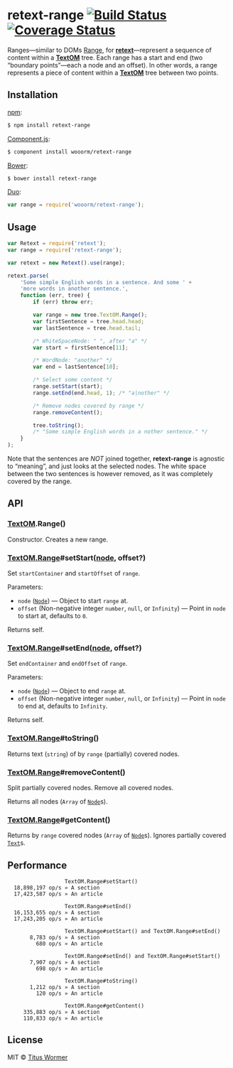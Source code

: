 # retext-range [![Build Status](https://img.shields.io/travis/wooorm/retext-range.svg?style=flat)](https://travis-ci.org/wooorm/retext-range) [![Coverage Status](https://img.shields.io/coveralls/wooorm/retext-range.svg?style=flat)](https://coveralls.io/r/wooorm/retext-range?branch=master)

Ranges—similar to DOMs [Range](http://dom.spec.whatwg.org/#introduction-to-dom-ranges), for [**retext**](https://github.com/wooorm/retext)—represent a sequence of content within a [**TextOM**](https://github.com/wooorm/textom) tree. Each range has a start and end (two “boundary points”—each a node and an offset). In other words, a range represents a piece of content within a [**TextOM**](https://github.com/wooorm/textom) tree between two points.

## Installation

[npm](https://docs.npmjs.com/cli/install):

```bash
$ npm install retext-range
```

[Component.js](https://github.com/componentjs/component):

```bash
$ component install wooorm/retext-range
```

[Bower](http://bower.io/#install-packages):

```bash
$ bower install retext-range
```

[Duo](http://duojs.org/#getting-started):

```javascript
var range = require('wooorm/retext-range');
```

## Usage

```javascript
var Retext = require('retext');
var range = require('retext-range');

var retext = new Retext().use(range);

retext.parse(
    'Some simple English words in a sentence. And some ' +
    'more words in another sentence.',
    function (err, tree) {
        if (err) throw err;

        var range = new tree.TextOM.Range();
        var firstSentence = tree.head.head;
        var lastSentence = tree.head.tail;

        /* WhiteSpaceNode: " ", after "a" */
        var start = firstSentence[11];

        /* WordNode: "another" */
        var end = lastSentence[10];

        /* Select some content */
        range.setStart(start);
        range.setEnd(end.head, 1); /* "a|nother" */

        /* Remove nodes covered by range */
        range.removeContent();

        tree.toString();
        /* "Some simple English words in a nother sentence." */
    }
);
```

Note that the sentences are _NOT_ joined together, **retext-range** is agnostic to “meaning”, and just looks at the selected nodes.
The white space between the two sentences is however removed, as it was completely covered by the range.

## API

### [TextOM](https://github.com/wooorm/textom).Range()

Constructor. Creates a new range.

### [TextOM.Range](#textomrange)#setStart([node](https://github.com/wooorm/textom#textomnode-nlcstnode), offset?)

Set `startContainer` and `startOffset` of `range`.

Parameters:

- `node` ([`Node`](https://github.com/wooorm/textom#textomnode-nlcstnode)) — Object to start `range` at.
- `offset` (Non-negative integer `number`, `null`, or `Infinity`) — Point in `node` to start at, defaults to `0`.

Returns self.

### [TextOM.Range](#textomrange)#setEnd([node](https://github.com/wooorm/textom#textomnode-nlcstnode), offset?)

Set `endContainer` and `endOffset` of `range`.

Parameters:

- `node` ([`Node`](https://github.com/wooorm/textom#textomnode-nlcstnode)) — Object to end `range` at.
- `offset` (Non-negative integer `number`, `null`, or `Infinity`) — Point in `node` to end at, defaults to `Infinity`.

Returns self.

### [TextOM.Range](#textomrange)#toString()

Returns text (`string`) of by `range` (partially) covered nodes.

### [TextOM.Range](#textomrange)#removeContent()

Split partially covered nodes. Remove all covered nodes.

Returns all nodes (`Array` of [`Node`](https://github.com/wooorm/textom#textomnode-nlcstnode)s).

### [TextOM.Range](#textomrange)#getContent()

Returns by `range` covered nodes (`Array` of [`Node`](https://github.com/wooorm/textom#textomnode-nlcstnode)s). Ignores partially covered [`Text`](https://github.com/wooorm/textom#textomtextvalue-nlcsttext)s.

## Performance

```text
                  TextOM.Range#setStart()
  18,898,197 op/s » A section
  17,423,587 op/s » An article

                  TextOM.Range#setEnd()
  16,153,655 op/s » A section
  17,243,205 op/s » An article

                  TextOM.Range#setStart() and TextOM.Range#setEnd()
       8,783 op/s » A section
         680 op/s » An article

                  TextOM.Range#setEnd() and TextOM.Range#setStart()
       7,907 op/s » A section
         698 op/s » An article

                  TextOM.Range#toString()
       1,212 op/s » A section
         120 op/s » An article

                  TextOM.Range#getContent()
     335,883 op/s » A section
     110,833 op/s » An article
```

## License

MIT © [Titus Wormer](http://wooorm.com)
